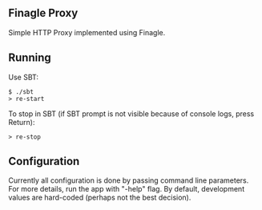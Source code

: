 ## Finagle Proxy

Simple HTTP Proxy implemented using Finagle.

## Running

Use SBT:

    $ ./sbt
    > re-start

To stop in SBT (if SBT prompt is not visible because of console logs, press Return):

    > re-stop

## Configuration

Currently all configuration is done by passing command line parameters.
For more details, run the app with "-help" flag. By default, development
values are hard-coded (perhaps not the best decision).
